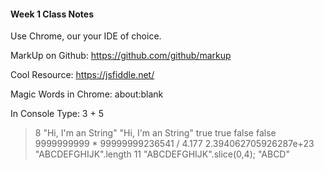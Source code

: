 #### Week 1 Class Notes


Use Chrome, our your IDE of choice. 

MarkUp on Github:  https://github.com/github/markup

Cool Resource: https://jsfiddle.net/


Magic Words in Chrome: about:blank


In Console Type:
3 + 5
> 8
"Hi, I'm an String"
> "Hi, I'm an String"
true
> true
false
> false
9999999999 * 99999999236541 / 4.177
> 2.394062705926287e+23
"ABCDEFGHIJK".length
> 11
"ABCDEFGHIJK".slice(0,4);
> "ABCD"
